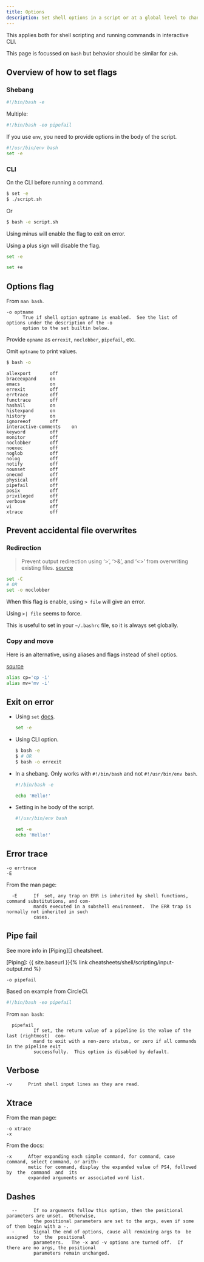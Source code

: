 ```yaml
---
title: Options
description: Set shell options in a script or at a global level to change how the shell behaves
---
```


This applies both for shell scripting and running commands in interactive CLI.

This page is focussed on `bash` but behavior should be similar for `zsh`.


## Overview of how to set flags

### Shebang

```sh
#!/bin/bash -e
```

Multiple:

```sh
#!/bin/bash -eo pipefail
```

If you use `env`, you need to provide options in the body of the script.

```sh
#!/usr/bin/env bash
set -e
```

### CLI

On the CLI before running a command.

```sh
$ set -e
$ ./script.sh
```

Or

```sh
$ bash -e script.sh
```

Using minus will enable the flag to exit on error.

Using a plus sign will disable the flag.

```sh
set -e

set +e
```


## Options flag

From `man bash`.

```
-o optname
      True if shell option optname is enabled.  See the list of options under the description of the -o
      option to the set builtin below.
```

Provide `opname` as `errexit`, `noclobber`, `pipefail`, etc.

Omit `optname` to print values.

```sh
$ bash -o
```
```
allexport       off
braceexpand     on
emacs           on
errexit         off
errtrace        off
functrace       off
hashall         on
histexpand      on
history         on
ignoreeof       off
interactive-comments    on
keyword         off
monitor         off
noclobber       off
noexec          off
noglob          off
nolog           off
notify          off
nounset         off
onecmd          off
physical        off
pipefail        off
posix           off
privileged      off
verbose         off
vi              off
xtrace          off
```


## Prevent accidental file overwrites

### Redirection

> Prevent output redirection using ‘>’, ‘>&’, and ‘<>’ from overwriting existing files. [source](https://www.gnu.org/software/bash/manual/html_node/The-Set-Builtin.html#The-Set-Builtin)

```sh
set -C
# OR
set -o noclobber
```

When this flag is enable, using `> file` will give an error.

Using `>| file` seems to force.

This is useful to set in your `~/.bashrc` file, so it is always set globally.

### Copy and move

Here is an alternative, using aliases and flags instead of shell optios.

[source](https://unix.stackexchange.com/questions/452865/are-there-any-disadvantages-of-setting-noclobber)

```sh
alias cp='cp -i'
alias mv='mv -i'
```


## Exit on error

- Using `set` [docs](https://www.gnu.org/software/bash/manual/html_node/The-Set-Builtin.html#The-Set-Builtin).
    ```sh
    set -e
    ```
- Using CLI option.
    ```sh
    $ bash -e
    $ # OR
    $ bash -o errexit
    ```
- In a shebang. Only works with `#!/bin/bash` and not `#!/usr/bin/env bash`.
    ```sh
    #!/bin/bash -e

    echo 'Hello!'
    ```
- Setting in he body of the script.
    ```sh
    #!/usr/bin/env bash

    set -e
    echo 'Hello!'
    ```


## Error trace

```
-o errtrace
-E
```

From the man page:

```
  -E      If  set, any trap on ERR is inherited by shell functions, command substitutions, and com-
          mands executed in a subshell environment.  The ERR trap is normally not inherited in such
          cases.
```


## Pipe fail

See more info in [Piping][] cheatsheet.

[Piping]: {{ site.baseurl }}{% link cheatsheets/shell/scripting/input-output.md %}

```
-o pipefail
```

Based on  example from CircleCI.

```sh
#!/bin/bash -eo pipefail
```

From `man bash`:

```
  pipefail
          If set, the return value of a pipeline is the value of the last (rightmost)  com-
          mand to exit with a non-zero status, or zero if all commands in the pipeline exit
          successfully.  This option is disabled by default.
```


## Verbose

```
-v      Print shell input lines as they are read.
```


## Xtrace

From the man page:

```
-o xtrace
-x
```

From the docs:

```
-x      After expanding each simple command, for command, case command, select command, or arith-
        metic for command, display the expanded value of PS4, followed by  the  command  and  its
        expanded arguments or associated word list.
```


## Dashes

```
  --      If no arguments follow this option, then the positional parameters are unset.  Otherwise,
          the positional parameters are set to the args, even if some of them begin with a -.
  -       Signal the end of options, cause all remaining args to  be  assigned  to  the  positional
          parameters.   The -x and -v options are turned off.  If there are no args, the positional
          parameters remain unchanged.
```
